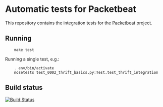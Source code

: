 # Automatic tests for Packetbeat

This repository contains the integration tests for the [Packetbeat](http://packetbeat.com)
project.

## Running

        make test

Running a single test, e.g.:

        . env/bin/activate
        nosetests test_0002_thrift_basics.py:Test.test_thrift_integration

## Build status

[![Build Status](https://travis-ci.org/packetbeat/packetbeat.svg?branch=master)](https://travis-ci.org/packetbeat/packetbeat)
